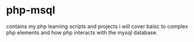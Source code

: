 # php-msql
contains my php learning scripts and projects
i will cover baisc to complex php elements and how php interacts with the mysql database.
